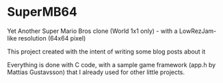 # SuperMB64
Yet Another Super Mario Bros clone (World 1x1 only) - with a LowRezJam-like resolution (64x64 pixel)

This project created with the intent of writing some blog posts about it

Everything is done with C code, with a sample game framework (app.h by Mattias Gustavsson) that I already used for other little projects.
